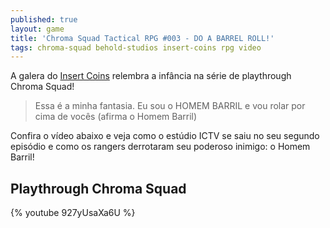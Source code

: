 ```yaml
---
published: true
layout: game
title: 'Chroma Squad Tactical RPG #003 - DO A BARREL ROLL!'
tags: chroma-squad behold-studios insert-coins rpg video
---
```



A galera do <a href="https://www.youtube.com/channel/UC0cCb4TkyLLo3NYbNpealRA" target="_blank">Insert Coins</a>
 relembra a infância na série de playthrough Chroma Squad!

> Essa é a minha fantasia. Eu sou o HOMEM BARRIL e vou rolar por cima de vocês (afirma o Homem Barril)

 

Confira o vídeo abaixo e veja como o estúdio ICTV se saiu no seu segundo episódio e como os rangers derrotaram seu poderoso inimigo: o Homem Barril!

## Playthrough Chroma Squad
{% youtube 927yUsaXa6U %}

